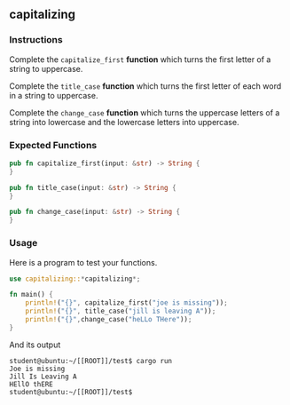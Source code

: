 ## capitalizing

### Instructions

Complete the `capitalize_first` **function** which turns the first letter of a string to uppercase.

Complete the `title_case` **function** which turns the first letter of each word in a string to uppercase.

Complete the `change_case` **function** which turns the uppercase letters of a string into lowercase and the lowercase letters into uppercase.

### Expected Functions

```rust
pub fn capitalize_first(input: &str) -> String {
}

pub fn title_case(input: &str) -> String {
}

pub fn change_case(input: &str) -> String {
}
```

### Usage

Here is a program to test your functions.

```rust
use capitalizing::*capitalizing*;

fn main() {
    println!("{}", capitalize_first("joe is missing"));
    println!("{}", title_case("jill is leaving A"));
    println!("{}",change_case("heLLo THere"));
}
```

And its output

```consoole
student@ubuntu:~/[[ROOT]]/test$ cargo run
Joe is missing
Jill Is Leaving A
HEllO thERE
student@ubuntu:~/[[ROOT]]/test$
```
